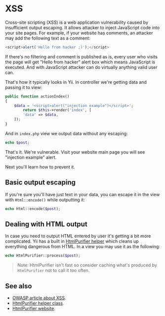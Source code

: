 XSS
===

Cross-site scripting (XSS) is a web application vulnerability caused by insufficient output escaping. It allows attacker
to inject JavaScript code into your site pages. For example, if your website has comments, an attacker may add the
following text as a comment:

```javascript
<script>alert('Hello from hacker ;)');</script>
```

If there's no filtering and comment is published as is, every user who visits the page will get
"Hello from hacker" alert box which means JavaScript is executed. And with JavaScript attacker can do virtually anything
valid user can.

That's how it typically looks in Yii. In controller we're getting data and passing it to view:

```php
public function actionIndex()
{
    $data = '<script>alert("injection example")</script>';
        return $this->render('index', [
        'data' => $data,
    ]);
}
```

And in `index.php` view we output data without any escaping:

```php
echo $post;
```

That's it. We're vulnerable. Visit your website main page you will see "injection example" alert.

Next you'll learn how to prevent it.

## Basic output escaping

If you're sure you'll have just text in your data, you can escape it in the view with `Html::encode()` while outputting it:

 ```php
 echo Html::encode($post);
 ```

## Dealing with HTML output

In case you need to output HTML entered by user it's getting a bit more complicated. Yii has a built in
[HtmlPurifier helper](http://www.yiiframework.com/doc-2.0/yii-helpers-basehtmlpurifier.html) which cleans up everything
dangerous from HTML. In a view you may use it as the following:

```php
echo HtmlPurifier::process($post);
```

> Note: HtmlPurifier isn't fast so consider caching what's produced by `HtmlPurifier` not to call it too often.

See also
--------

- [OWASP article about XSS](https://www.owasp.org/index.php/Cross-site_Scripting_%28XSS%29).
- [HtmlPurifier helper class](http://www.yiiframework.com/doc-2.0/yii-helpers-basehtmlpurifier.html).
- [HtmlPurifier website](http://htmlpurifier.org).

